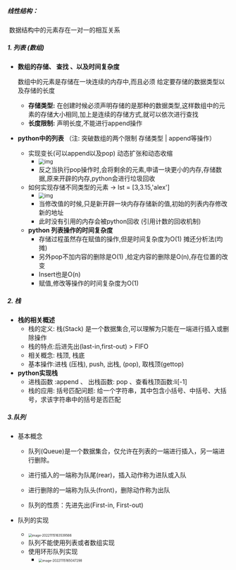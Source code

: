 ##### 线性结构：

​	数据结构中的元素存在一对一的相互关系

##### 1. 列表 (数组)

* **数组的存储、 查找 、以及时间复杂度**

  数组中的元素是存储在一块连续的内存中,而且必须 给定要存储的数据类型以及存储的长度

  * **存储类型:** 在创建时候必须声明存储的是那种的数据类型,这样数组中的元素的存储大小相同,加上是连续的存储方式,就可以依次进行查找 
  * **长度限制:** 声明长度,不能进行append操作

* **python中的列表** （注: 突破数组的两个限制 存储类型 | append等操作）

  * 实现变长(可以append以及pop)  动态扩张和动态收缩 
    * <img src="https://img2018.cnblogs.com/blog/1479985/201903/1479985-20190331144234984-1374631015.png" alt="img" style="zoom:80%;" />
    * 反之当执行pop操作时,会将剩余的元素,申请一块更小的内存,存储数据,原来开辟的内存,python会进行垃圾回收
  * 如何实现存储不同类型的元素 -> lst = [3,3.15,'alex']
    * <img src="https://img2018.cnblogs.com/blog/1479985/201903/1479985-20190331151755594-638406268.png" alt="img" style="zoom:80%;" />
    * 当修改值的时候,只是新开辟一块内存存储新的值,初始的列表内存修改新的地址
    * 此时没有引用的内存会被python回收 (引用计数的回收机制)
  * **python 列表操作的时间复杂度**
    * 存储过程虽然存在赋值的操作,但是时间复杂度为O(1)  摊还分析法(均摊)
    * 另外pop不加内容的删除是O(1) ,给定内容的删除是O(n),存在位置的改变
    * Insert也是O(n)
    * 赋值,修改等操作的时间复杂度为O(1)

##### 2. 栈 

* **栈的相关概述**
  * 栈的定义: 栈(Stack) 是一个数据集合,可以理解为只能在一端进行插入或删除操作
  * 栈的特点:后进先出(last-in,first-out) > FIFO
  * 相关概念: 栈顶, 栈底
  * 基本操作:进栈 (压栈), push, 出栈, (pop), 取栈顶(gettop)
* **python实现栈**
  * 进栈函数 :append 、 出栈函数: pop 、查看栈顶函数:li[-1]
  * 栈的应用: 括号匹配问题: 给一个字符串，其中包含小括号、中括号、大括号，求该字符串中的括号是否匹配

##### 3.队列

* 基本概念

  * 队列(Queue)是一个数据集合，仅允许在列表的一端进行插入，另一端进行删除。

  * 进行插入的一端称为队尾(rear)，插入动作称为进队或入队

  * 进行删除的一端称为队头(front)，删除动作称为出队

  * 队列的性质：先进先出(First-in, First-out)

* 队列的实现

  * <img src="/Users/wangcx/Library/Application Support/typora-user-images/image-20221115163539566.png" alt="image-20221115163539566" style="zoom:50%;" />
  * 队列不能使用列表或者数组实现
  * 使用环形队列实现
    * <img src="/Users/wangcx/Library/Application Support/typora-user-images/image-20221115165047298.png" alt="image-20221115165047298" style="zoom:50%;" />